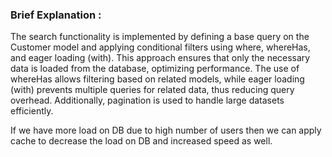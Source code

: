 ### Brief Explanation :

The search functionality is implemented by defining a base query on the Customer model and applying conditional filters using where, whereHas, and eager loading (with). This approach ensures that only the necessary data is loaded from the database, optimizing performance. The use of whereHas allows filtering based on related models, while eager loading (with) prevents multiple queries for related data, thus reducing query overhead. Additionally, pagination is used to handle large datasets efficiently.

If we have more load on DB due to high number of users then we can apply cache to decrease the load on DB and increased speed as well.

